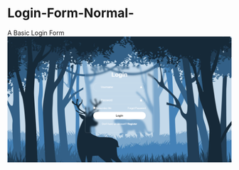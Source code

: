 # Login-Form-Normal-
A Basic Login Form
<img src="https://github.com/ZH-Tonmoy/Login-Form-Normal-/blob/main/Preview.png?raw=true">

